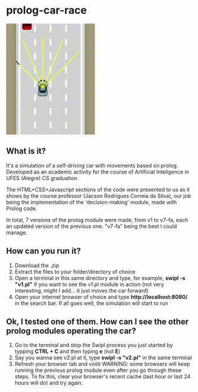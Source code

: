 # prolog-car-race

![](https://github.com/Arrr-az/prolog-car-race/blob/main/README_gif.gif)

## What is it?
It's a simulation of a self-driving car with movements based on prolog. Developed as an academic activity for the course of Artificial Inteligence in UFES (Alegre) CS graduation.

The HTML+CSS+Javascript sections of the code were presented to us as it shows by the course professor (Jacson Rodrigues Correia da Silva), our job being the implementation of the 'decision-making' module, made with Prolog code.

In total, 7 versions of the prolog module were made, from v1 to v7-fa, each an updated version of the previous one. "v7-fa" being the best I could manage.

## How can you run it?
1. Download the .zip
2. Extract the files to your folder/directory of choice
3. Open a terminal in this same directory and type, for example, **swipl -s "v1.pl"** if you want to see the v1.pl module in action (not very interesting, might I add... it just moves the car forward)
4. Open your internet browser of choice and type **http://localhost:8080/** in the search bar. If all goes well, the simulation will start to run

## Ok, I tested one of them. How can I see the other prolog modules operating the car?
1. Go to the terminal and stop the Swipl process you just started by typping **CTRL + C** and then typing **e** (not **E**)
2. Say you wanna see v2.pl at it, type **swipl -s "v2.pl"** in the same terminal
3. Refresh your browser tab and *voilà*
WARNING: some browsers will keep running the previous prolog module even after you go through these steps. To fix this, clear your browser's recent cache (last hour or last 24 hours will do) and try again.

